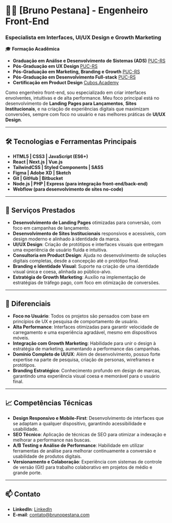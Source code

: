 # 👨‍💻 [Bruno Pestana] - Engenheiro Front-End

### Especialista em Interfaces, UI/UX Design e Growth Marketing

🎓 **Formação Acadêmica**  
- **Graduação em Análise e Desenvolvimento de Sistemas (ADS)** [PUC-RS](https://online.pucrs.br/graduacao/analise-desenvolvimento-sistemas-full-stack-mobile)
- **Pós-Graduação em UX Design** [PUC-RS](https://online.pucrs.br/pos-graduacao/user-experience-design-and-beyond-edicao-2024)
- **Pós-Graduação em Marketing, Branding e Growth** [PUC-RS](https://online.pucrs.br/mba/marketing-branding-e-growth)
- **Pós-Graduação em Desenvolvimento Full-stack** [PUC-RS](https://online.pucrs.br/pos-graduacao/desenvolvimento-full-stack)
- **Certificação em Product Design** [Cubos.Academy](https://cubos.academy/cursos/product-design)

Como engenheiro front-end, sou especializado em criar interfaces envolventes, intuitivas e de alta performance. Meu foco principal está no desenvolvimento de **Landing Pages para Lançamentos**, **Sites Institucionais**, e na criação de experiências digitais que maximizam conversões, sempre com foco no usuário e nas melhores práticas de **UI/UX Design**.

---

## 🛠 **Tecnologias e Ferramentas Principais**
- **HTML5 | CSS3 | JavaScript (ES6+)**
- **React | Next.js | Vue.js**
- **TailwindCSS | Styled Components | SASS**
- **Figma | Adobe XD | Sketch**
- **Git | GitHub | Bitbucket**
- **Node.js | PHP | Express (para integração front-end/back-end)**
- **Webflow (para desenvolvimento de sites no-code)**

---

## 💼 **Serviços Prestados**
- **Desenvolvimento de Landing Pages** otimizadas para conversão, com foco em campanhas de lançamento.
- **Desenvolvimento de Sites Institucionais** responsivos e acessíveis, com design moderno e alinhado à identidade da marca.
- **UI/UX Design**: Criação de protótipos e interfaces visuais que entregam uma experiência de usuário fluida e intuitiva.
- **Consultoria em Product Design**: Ajuda no desenvolvimento de soluções digitais completas, desde a concepção até o protótipo final.
- **Branding e Identidade Visual**: Suporte na criação de uma identidade visual única e coesa, alinhada ao público-alvo.
- **Estratégia de Growth Marketing**: Auxílio na implementação de estratégias de tráfego pago, com foco em otimização de conversões.

---

## 🚀 **Diferenciais**
- **Foco no Usuário**: Todos os projetos são pensados com base em princípios de UX e pesquisa de comportamento de usuário.
- **Alta Performance**: Interfaces otimizadas para garantir velocidade de carregamento e uma experiência agradável, mesmo em dispositivos móveis.
- **Integração com Growth Marketing**: Habilidade para unir o design à estratégia de marketing, aumentando a performance das campanhas.
- **Domínio Completo de UI/UX**: Além de desenvolvimento, possuo forte expertise na parte de pesquisa, criação de personas, wireframes e protótipos.
- **Branding Estratégico**: Conhecimento profundo em design de marcas, garantindo uma experiência visual coesa e memorável para o usuário final.

---

## 📈 **Competências Técnicas**
- **Design Responsivo e Mobile-First**: Desenvolvimento de interfaces que se adaptam a qualquer dispositivo, garantindo acessibilidade e usabilidade.
- **SEO Técnico**: Aplicação de técnicas de SEO para otimizar a indexação e melhorar a performance nas buscas.
- **A/B Testing e Análise de Performance**: Habilidade em utilizar ferramentas de análise para melhorar continuamente a conversão e usabilidade de produtos digitais.
- **Versionamento e Colaboração**: Experiência com sistemas de controle de versão (Git) para trabalho colaborativo em projetos de médio e grande porte.

---

## 📫 **Contato**
- **LinkedIn**: [LinkedIn](https://www.linkedin.com/in/seulinkedin)
- **E-mail**: contato@brunopestana.com
